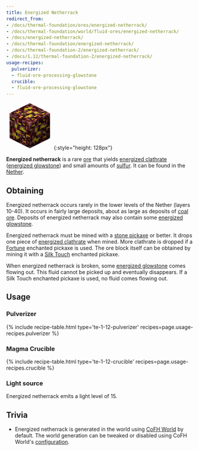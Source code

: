 ```yaml
---
title: Energized Netherrack
redirect_from:
- /docs/thermal-foundation/ores/energized-netherrack/
- /docs/thermal-foundation/world/fluid-ores/energized-netherrack/
- /docs/energized-netherrack/
- /docs/thermal-foundation/energized-netherrack/
- /docs/thermal-foundation-2/energized-netherrack/
- /docs/1.12/thermal-foundation-2/energized-netherrack/
usage-recipes:
  pulverizer:
  - fluid-ore-processing-glowstone
  crucible:
  - fluid-ore-processing-glowstone
---
```


![Energized netherrack](/assets/images/thermal-foundation-2/ore-fluid-glowstone.png){:style="height: 128px"}


**Energized netherrack** is a rare [ore](https://minecraft.wiki/w/Ore)
that yields [energized clathrate](../energized-clathrate/) ([energized
glowstone](../energized-glowstone/)) and small amounts of
[sulfur](../sulfur/). It can be found in the
[Nether](https://minecraft.wiki/w/The_Nether).


Obtaining
---------

Energized netherrack occurs rarely in the lower levels of the Nether (layers
10-40). It occurs in fairly large deposits, about as large as deposits of [coal
ore](https://minecraft.wiki/w/Coal_Ore). Deposits of energized netherrack
may also contain some [energized glowstone](../energized-glowstone/).

Energized netherrack must be mined with a [stone
pickaxe](https://minecraft.wiki/w/Pickaxe) or better. It drops one piece
of [energized clathrate](../energized-clathrate/) when mined. More clathrate
is dropped if a [Fortune](https://minecraft.wiki/w/Fortune) enchanted
pickaxe is used. The ore block itself can be obtained by mining it with a [Silk
Touch](https://minecraft.wiki/w/Silk_Touch) enchanted pickaxe.

When energized netherrack is broken, some [energized
glowstone](../energized-glowstone/) comes flowing out. This fluid cannot be
picked up and eventually disappears. If a Silk Touch enchanted pickaxe is used,
no fluid comes flowing out.


Usage
-----

### Pulverizer
{% include recipe-table.html type='te-1-12-pulverizer' recipes=page.usage-recipes.pulverizer %}

### Magma Crucible
{% include recipe-table.html type='te-1-12-crucible' recipes=page.usage-recipes.crucible %}

### Light source
Energized netherrack emits a light level of 15.


Trivia
------

* Energized netherrack is generated in the world using [CoFH
  World](../../cofh-world/) by default. The world generation can be tweaked or
  disabled using CoFH World's
  [configuration](../../cofh-world/world-generator-configuration/).
